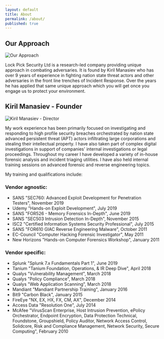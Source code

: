 ```yaml
---
layout: default
title: About
permalink: /about/
published: true
---
```


## Our Approach

![Our Approach]({{site.baseurl}}/working_environment-300x168.jpg)

Lock Pick Security Ltd is a research-led company providing unique approach in combating adversaries. It is found by Kiril Manasiev who has over 9 years of experience in fighting nation state threat actors and other adversaries in the front line trenches of Incident Response. Over the years he has applied that same unique approach which you will get once you engage us to protect your environment.




## Kiril Manasiev - Founder

![Kiril Manasiev - Director]({{site.baseurl}}/Kiril_Manasiev-294x300.jpg)


My work experience has been primarily focused on investigating and responding to high profile security breaches orchestrated by nation state advanced persistent threat (APT) actors infiltrating large corporations and stealing their intellectual property. I have also taken part of complex digital investigations in support of companies' internal investigations or legal proceedings. Throughout my career I have developed a variety of in-house forensic analysis and incident triaging utilities. I have also held internal training sessions on advanced forensic and reverse engineering topics.

My training and qualifications include:

### Vendor agnostic:

- SANS "SEC760: Advanced Exploit Development for Penetration Testers", November 2019
- Udemy "Hands-on Exploit Development", July 2019 
- SANS "FOR526 - Memory Forensics In-Depth", June 2019
- SANS "SEC503 Intrusion Detection In-Depth", November 2015
- ISC2 "Certified Information Systems Security Professional", July 2015
- SANS "FOR610 GIAC Reverse Engineering Malware", October 2011
- EC-Council "Computer Hacking Forensic Investigator", May 2011
- New Horizons "Hands-on Computer Forensics Workshop", January 2011

### Vendor specific:

- Splunk "Splunk 7.x Fundamentals Part 1", June 2019
- Tanium "Tanium Foundation, Operations, & IR Deep Dive", April 2018
- Qualys "Vulnerability Management", March 2018
- Qualys "Policy Compliance", March 2018
- Qualys "Web Application Scanning", March 2018
- Mandiant "Mandiant Partnership Training", January 2016
- Bit9 "Carbon Black", January 2015
- FireEye "NX, EX, HX, FX, CM, AX", December 2014
- Access Data "Resolution One", July 2014
- McAfee "VirusScan Enterprise, Host Intrusion Prevention, ePolicy Orchestrator, Endpoint Encryption, Data Protection Technical, Foundstone, Groupshield, Policy Auditor, Network Access Control, Solidcore, Risk and Compliance Management, Network Security, Secure Computing", February 2010


